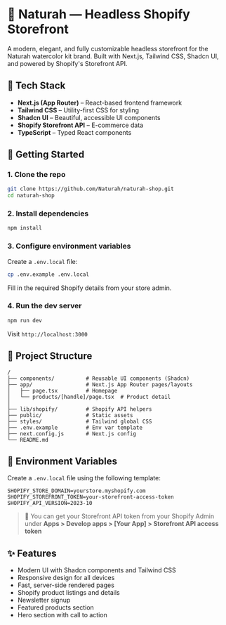# 🌿 Naturah — Headless Shopify Storefront

A modern, elegant, and fully customizable headless storefront for the Naturah watercolor kit brand. Built with Next.js, Tailwind CSS, Shadcn UI, and powered by Shopify's Storefront API.

## 🚀 Tech Stack

- **Next.js (App Router)** – React-based frontend framework
- **Tailwind CSS** – Utility-first CSS for styling
- **Shadcn UI** – Beautiful, accessible UI components
- **Shopify Storefront API** – E-commerce data
- **TypeScript** – Typed React components

## 🏁 Getting Started

### 1. Clone the repo
```bash
git clone https://github.com/Naturah/naturah-shop.git
cd naturah-shop
```

### 2. Install dependencies
```bash
npm install
```

### 3. Configure environment variables
Create a `.env.local` file:
```bash
cp .env.example .env.local
```
Fill in the required Shopify details from your store admin.

### 4. Run the dev server
```bash
npm run dev
```
Visit `http://localhost:3000`

## 📁 Project Structure
```
/
├── components/          # Reusable UI components (Shadcn)
├── app/                 # Next.js App Router pages/layouts
│   ├── page.tsx         # Homepage
│   └── products/[handle]/page.tsx  # Product detail
│
├── lib/shopify/         # Shopify API helpers
├── public/              # Static assets
├── styles/              # Tailwind global CSS
├── .env.example         # Env var template
├── next.config.js       # Next.js config
└── README.md
```

## 🔐 Environment Variables
Create a `.env.local` file using the following template:

```env
SHOPIFY_STORE_DOMAIN=yourstore.myshopify.com
SHOPIFY_STOREFRONT_TOKEN=your-storefront-access-token
SHOPIFY_API_VERSION=2023-10
```

> 🔑 You can get your Storefront API token from your Shopify Admin under **Apps > Develop apps > [Your App] > Storefront API access token**

## ✨ Features

- Modern UI with Shadcn components and Tailwind CSS
- Responsive design for all devices
- Fast, server-side rendered pages
- Shopify product listings and details
- Newsletter signup
- Featured products section
- Hero section with call to action